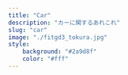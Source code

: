 ```yaml
---
title: "Car"
description: "カーに関するあれこれ"
slug: "car"
image: "./fitgd3_tokura.jpg"
style:
    background: "#2a9d8f"
    color: "#fff"
---
```

